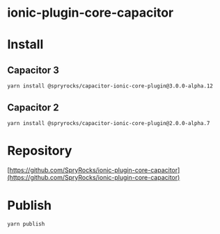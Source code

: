 # ionic-plugin-core-capacitor

# Install

## Capacitor 3

`yarn install @spryrocks/capacitor-ionic-core-plugin@3.0.0-alpha.12`

## Capacitor 2

`yarn install @spryrocks/capacitor-ionic-core-plugin@2.0.0-alpha.7`

# Repository

[https://github.com/SpryRocks/ionic-plugin-core-capacitor](https://github.com/SpryRocks/ionic-plugin-core-capacitor)

# Publish

`yarn publish`
